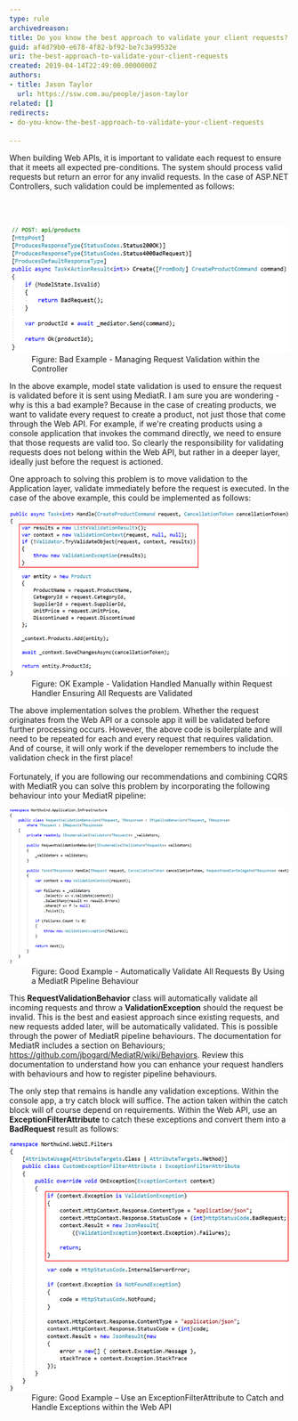 ```yaml
---
type: rule
archivedreason: 
title: Do you know the best approach to validate your client requests?
guid: af4d79b0-e678-4f82-bf92-be7c3a99532e
uri: the-best-approach-to-validate-your-client-requests
created: 2019-04-14T22:49:00.0000000Z
authors:
- title: Jason Taylor
  url: https://ssw.com.au/people/jason-taylor
related: []
redirects:
- do-you-know-the-best-approach-to-validate-your-client-requests

---
```



<p class="ssw15-rteElement-P">​When building Web APIs, it is important to validate each request to ensure that it meets all expected pre-conditions. The system should process valid requests but return an error for any invalid requests. In the case of ASP.NET Controllers, such validation could be implemented as follows:​<br></p>
<br><excerpt class='endintro'></excerpt><br>
<dl class="badImage"><dt>
      <img src="validate-client-requests-bad.png" alt="validate-client-requests-bad.png" />
   </dt><dd>Figure: Bad Example - Managing Request Validation within the Controller</dd></dl><p>In the above example, model state validation is used to ensure the request is validated before it is sent using MediatR. I am sure you are wondering - why is this a bad example? Because in the case of creating products, we want to validate every request to create a product, not just those that come through the Web API. For example, if we're creating products using a console application that invokes the command directly, we need to ensure that those requests are valid too. So clearly the responsibility for validating requests does not belong within the Web API, but rather in a deeper layer, ideally just before the request is actioned.</p><p>One approach to solving this problem is to move validation to the Application layer, validate immediately before the request is executed. In the case of the above example, this could be implemented as follows:</p><dl class="image"><dt>
      <img src="validate-client-requests-ok.png" alt="validate-client-requests-ok.png" />
   </dt><dd>Figure: OK Example - Validation Handled Manually within Request Handler Ensuring All Requests are Validated</dd></dl><p>The above implementation solves the problem. Whether the request originates from the Web API or a console app it will be validated before further processing occurs. However, the above code is boilerplate and will need to be repeated for each and every request that requires validation. And of course, it will only work if the developer remembers to include the validation check in the first place!<br> <br>Fortunately, if you are following our recommendations and combining CQRS with MediatR you can solve this problem by incorporating the following behaviour into your MediatR pipeline:</p><dl class="goodImage"><dt>
      <img src="validate-client-requests-good.png" alt="validate-client-requests-good.png" />
   </dt><dd>Figure: Good Example - Automatically Validate All Requests By Using a MediatR Pipeline Behaviour</dd></dl><p>This 
   <strong>RequestValidationBehavior</strong> class will automatically validate all incoming requests and throw a 
   <strong>ValidationException</strong> should the request be invalid. This is the best and easiest approach since existing requests, and new requests added later, will be automatically validated. This is possible through the power of MediatR pipeline behaviours. The documentation for MediatR includes a section on Behaviours; 
   <a href="https://github.com/jbogard/MediatR/wiki/Behaviors">https://github.com/jbogard/MediatR/wiki/Behaviors</a>. Review this documentation to understand how you can enhance your request handlers with behaviours and how to register pipeline behaviours.​<br></p><p>The only step that remains is handle any validation exceptions. Within the console app, a try catch block will suffice. The action taken within the catch block will of course depend on requirements. Within the Web API, use an 
   <strong>ExceptionFilterAttribute</strong> to catch these exceptions and convert them into a 
   <strong>BadRequest </strong>result as follows:<br></p><dl class="goodImage"><dt>
      <img src="validate-client-requests-good-2.png" alt="validate-client-requests-good-2.png" />
   </dt><dd>Figure: Good Example – Use an ExceptionFilterAttribute to Catch and Handle Exceptions within the Web API</dd></dl>​


